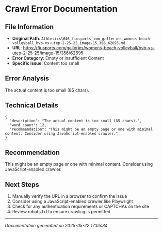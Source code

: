 # Crawl Error Documentation

## File Information
- **Original Path**: `Athletics\646_fiusports_com_galleries_womens-beach-volleyball_bvb-vs-utep-2-25-25_image-15_356_62695.md`
- **URL**: https://fiusports.com/galleries/womens-beach-volleyball/bvb-vs-utep-2-25-25/image-15/356/62695
- **Error Category**: Empty or Insufficient Content
- **Specific Issue**: Content too small

## Error Analysis
The actual content is too small (85 chars).

## Technical Details
```
{
  "description": "The actual content is too small (85 chars).",
  "word_count": 12,
  "recommendation": "This might be an empty page or one with minimal content. Consider using JavaScript-enabled crawler."
}
```

## Recommendation
This might be an empty page or one with minimal content. Consider using JavaScript-enabled crawler.

## Next Steps
1. Manually verify the URL in a browser to confirm the issue
2. Consider using a JavaScript-enabled crawler like Playwright
3. Check for any authentication requirements or CAPTCHAs on the site
4. Review robots.txt to ensure crawling is permitted

---
*Documentation generated on 2025-05-22 17:05:34*
